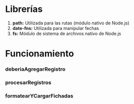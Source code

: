 # Librerías

1. **path:** Utilizada para las rutas (módulo nativo de Node.js)
2. **date-fns:** Utilizada para manipular fechas
3. **fs:** Módulo de sistema de archivos nativo de Node.js

# Funcionamiento
[](../_media/js_examples/fichadas/util.txt ':include :type=code javascript')

### deberiaAgregarRegistro
[](../_media/js_examples/fichadas/deberiaAgregarRegistro.txt ':include :type=code javascript')

### procesarRegistros
[](../_media/js_examples/fichadas/procesarRegistros.txt ':include :type=code javascript')

### formatearYCargarFichadas
[](../_media/js_examples/fichadas/formatearYCargarFichadas.txt ':include :type=code javascript')